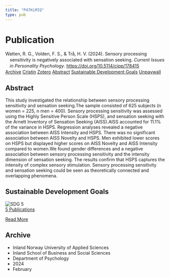 ```yaml
---
title: "P47KLMIQ"
type: pub
---
```

<h1>Publication</h1>
<article id="csl-bib-container-P47KLMIQ" class="csl-bib-container">
  <div class="csl-bib-body" style="line-height: 1.35; padding-left: 1em; text-indent:-1em;">
  <div class="csl-entry">Watten, R. G., Volden, F. S., &amp; Tr&#xE5;, H. V. (2024). Sensory processing sensitivity is negatively associated with sensation seeking. <i>Current Issues in Personality Psychology</i>. <a href="https://doi.org/10.5114/cipp/178415">https://doi.org/10.5114/cipp/178415</a></div>
</div>
  <div class="csl-bib-buttons">
    <a href="#taxonomy-article-P47KLMIQ" class="csl-bib-button">Archive</a>
    <a href="https://app.cristin.no/results/show.jsf?id=2248701" alt="Cristin URL" class="csl-bib-button">Cristin</a>
    <a href="http://zotero.org/groups/5402882/items/P47KLMIQ" alt="Zotero URL" class="csl-bib-button">Zotero</a>
    <a href="#abstract-article-P47KLMIQ" class="csl-bib-button">Abstract</a>
    <a href="#sdg-article-P47KLMIQ" class="csl-bib-button">Sustainable Development Goals</a>
    <a href="https://cipp.ug.edu.pl/pdf-178415-104710?filename=Sensory processing.pdf" class="csl-bib-button">Unpaywall</a>
  </div>
  <div id="csl-bib-meta-container-P47KLMIQ"></div>
</article>
<div id="csl-bib-meta-P47KLMIQ" class="csl-bib-meta">
  <article id="abstract-article-P47KLMIQ" class="abstract-article">
    <h1>Abstract</h1>
    This study investigated the relationship between sensory processing sensitivity and sensation seeking.The sample consisted of 625 subjects (n women = 225, n men = 400). Sensory processing sensitivity was assessed using the Highly Sensitive Person Scale (HSPS), and sensation seeking with the Arnett Inventory of Sensation Seeking (AISS).AISS accounted for 11.1% of the variance in HSPS. Regression analyses revealed a negative association between AISS Intensity and HSPS. There was no significant association between AISS Novelty and HSPS. Men exhibited lower scores on HSPS but displayed higher scores on AISS Novelty and AISS Intensity compared to women.We found gender differences and a negative association between sensory processing sensitivity and the intensity dimension of sensation seeking. The results confirm that HSPS captures the intensity of complex sensory stimulation. Sensory processing sensitivity and sensation seeking could be seen as theoretically connected and overlapping phenomena.
  </article>
  <article id="sdg-article-P47KLMIQ" class="sdg-article">
    <h1>Sustainable Development Goals</h1>
    <div class="sdg-container"><div id="sdg5" class="sdg"> <img src="{{< params subfolder >}}images/sdg/sdg05_en.png" class="image" alt="SDG 5"> <div class="sdg-overlay"> <a href="{{< params subfolder >}}en/archive/?sdg=5#archive" class="sdg-publication-count"><span>5</span> Publications</a> <p><a href="https://sdgs.un.org/goals/goal5" class="sdg-read-more">Read More</a></p> </div> </div></div>
  </article>
  <article id="taxonomy-article-P47KLMIQ" class="taxonomy-article">
    <h1>Archive</h1>
    <ul>
      <li>Inland Norway University of Applied Sciences</li>
      <li>Inland School of Business and Social Sciences</li>
      <li>Department of Psychology</li>
      <li>2024</li>
      <li>February</li>
    </ul>
  </article>
</div>
